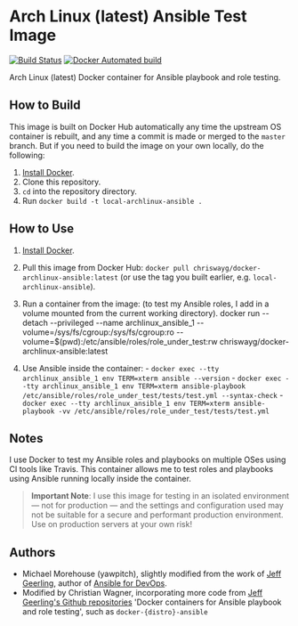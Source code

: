 # Arch Linux (latest) Ansible Test Image

[![Build Status](https://travis-ci.org/chriswayg/docker-archlinux-ansible.svg?branch=master)](https://travis-ci.org/chriswayg/docker-archlinux-ansible)
[![Docker Automated build](https://img.shields.io/docker/automated/chriswayg/docker-archlinux-ansible.svg)](https://hub.docker.com/r/chriswayg/docker-archlinux-ansible)

Arch Linux (latest) Docker container for Ansible playbook and role testing.

## How to Build

This image is built on Docker Hub automatically any time the upstream OS container is rebuilt, and any time a commit is made or merged to the `master` branch. But if you need to build the image on your own locally, do the following:

  1. [Install Docker](https://docs.docker.com/engine/installation/).
  2. Clone this repository.
  2. `cd` into the repository directory.
  3. Run `docker build -t local-archlinux-ansible .`

## How to Use

  1. [Install Docker](https://docs.docker.com/engine/installation/).
  2. Pull this image from Docker Hub: `docker pull chriswayg/docker-archlinux-ansible:latest` (or use the tag you built earlier, e.g. `local-archlinux-ansible`).
  3. Run a container from the image: (to test my Ansible roles, I add in a volume mounted from the current working directory).
          docker run --detach --privileged --name archlinux_ansible_1 --volume=/sys/fs/cgroup:/sys/fs/cgroup:ro --volume=$(pwd):/etc/ansible/roles/role_under_test:rw chriswayg/docker-archlinux-ansible:latest

  4. Use Ansible inside the container:
    - `docker exec --tty archlinux_ansible_1 env TERM=xterm ansible --version`
    - `docker exec --tty archlinux_ansible_1 env TERM=xterm ansible-playbook /etc/ansible/roles/role_under_test/tests/test.yml --syntax-check`
    - `docker exec --tty archlinux_ansible_1 env TERM=xterm ansible-playbook -vv /etc/ansible/roles/role_under_test/tests/test.yml`

## Notes

I use Docker to test my Ansible roles and playbooks on multiple OSes using CI tools like Travis. This container allows me to test roles and playbooks using Ansible running locally inside the container.

> **Important Note**: I use this image for testing in an isolated environment — not for production — and the settings and configuration used may not be suitable for a secure and performant production environment. Use on production servers at your own risk!

## Authors

- Michael Morehouse (yawpitch), slightly modified from the work of [Jeff Geerling](http://jeffgeerling.com/), author of [Ansible for DevOps](https://www.ansiblefordevops.com/).
- Modified by Christian Wagner, incorporating more code from [Jeff Geerling's Github repositories](https://github.com/geerlingguy) 'Docker containers for Ansible playbook and role testing', such as `docker-{distro}-ansible`
